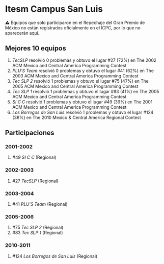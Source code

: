# Itesm Campus San Luis

:warning: Equipos que solo participaron en el Repechaje del Gran Premio de México no están registrados oficialmente en el ICPC, por lo que no aparecerán aquí.

## Mejores 10 equipos

1. _TecSLP_ resolvió 0 problemas y obtuvo el lugar #27 (72%) en The 2002 ACM Mexico and Central America Programming Contest
1. _PLU'S Team_ resolvió 0 problemas y obtuvo el lugar #41 (62%) en The 2003 ACM Mexico and Central America Programming Contest
1. _Tec SLP 2_ resolvió 1 problemas y obtuvo el lugar #75 (47%) en The 2005 ACM Mexico and Central America Programming Contest
1. _Tec SLP 1_ resolvió 1 problemas y obtuvo el lugar #83 (41%) en The 2005 ACM Mexico and Central America Programming Contest
1. _SI C C_ resolvió 1 problemas y obtuvo el lugar #49 (39%) en The 2001 ACM Mexico and Central America Programming Contest
1. _Los Borregos de San Luis_ resolvió 1 problemas y obtuvo el lugar #124 (38%) en The 2010 Mexico & Central America Regional Contest

## Participaciones

### 2001-2002

1. #49 _SI C C_ (Regional)

### 2002-2003

1. #27 _TecSLP_ (Regional)

### 2003-2004

1. #41 _PLU'S Team_ (Regional)

### 2005-2006

1. #75 _Tec SLP 2_ (Regional)
1. #83 _Tec SLP 1_ (Regional)

### 2010-2011

1. #124 _Los Borregos de San Luis_ (Regional)



